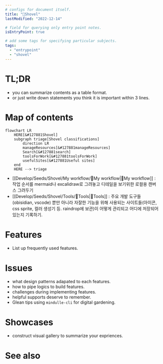 ```yaml
---
# configs for document itself.
title: "🎉Shovel"
lastModified: "2022-12-14"

# field for querying only entry point notes.
isEntryPoint: true

# add some tags for specifying particular subjects.
tags:
  - "entrypoint"
  - "shovel"
---
```

# TL;DR
- you can summarize contents as a table format.
- or just write down statements you think it is important within 3 lines.


# Map of contents
```mermaid
flowchart LR
	HERE[&#127881Shovel]
	subgraph triage[Shovel classifications]
		direction LR
		manageResources[&#127881manageResources]
		Search[&#127881search]
		toolsForWork[&#127881toolsForWork]
		usefulSites[&#127881Useful sites]
	end
	HERE --> triage
```
- [[Develop/Seeds/Shovel/My workflow/🎉My workflow|🎉My workflow]] : 작업 순서를 mermaid나 excalidraw로 그려놓고 디테일을 보기위한 로컬용 캔버스 그려두기
- [[Develop/Seeds/Shovel/Tools/🎉Tools|🎉Tools]] : 주요 개발 도구들(obisidian, vscode) 뿐만 아니라 자잘한 기능을 위해 사용되는 사이트들(아이콘, css sprite, 컬러 생성기 등. raindrop에 보관)이 어떻게 관리되고 어디에 저장되어 있는지 기록하기.

# Features
- List up frequently used features.

# Issues
- what design patterns adapated to each features.
- how to pipe logics to build features.
- challenges during implementing features.
- helpful supports deserve to remember.
- Glean tips using `mindulle-cli` for digital gardening.

# Showcases
- construct visual gallery to summarize your expriences.

# See also
